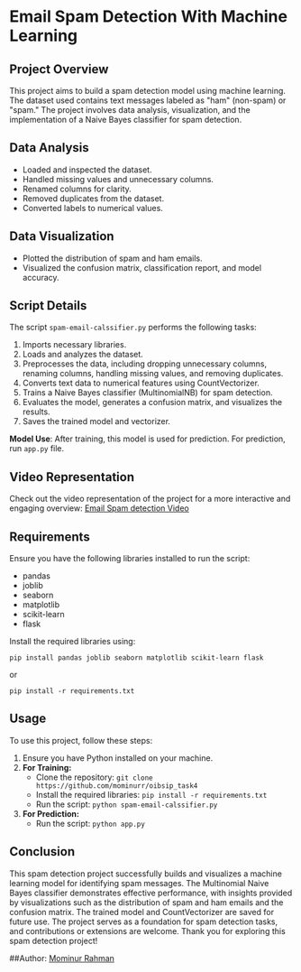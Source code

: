 # Email Spam Detection With Machine Learning

## Project Overview
This project aims to build a spam detection model using machine learning. The dataset used contains text messages labeled as "ham" (non-spam) or "spam." The project involves data analysis, visualization, and the implementation of a Naive Bayes classifier for spam detection.

## Data Analysis
- Loaded and inspected the dataset.
- Handled missing values and unnecessary columns.
- Renamed columns for clarity.
- Removed duplicates from the dataset.
- Converted labels to numerical values.

## Data Visualization
- Plotted the distribution of spam and ham emails.
- Visualized the confusion matrix, classification report, and model accuracy.

## Script Details
The script `spam-email-calssifier.py` performs the following tasks:
1. Imports necessary libraries.
2. Loads and analyzes the dataset.
3. Preprocesses the data, including dropping unnecessary columns, renaming columns, handling missing values, and removing duplicates.
4. Converts text data to numerical features using CountVectorizer.
5. Trains a Naive Bayes classifier (MultinomialNB) for spam detection.
6. Evaluates the model, generates a confusion matrix, and visualizes the results.
7. Saves the trained model and vectorizer.



**Model Use**: After training, this model is used for prediction. For prediction, run `app.py` file.

## Video Representation
Check out the video representation of the project for a more interactive and engaging overview: [Email Spam detection Video](https://youtu.be/Ac6sMdDDBBU)

## Requirements
Ensure you have the following libraries installed to run the script:

- pandas
- joblib
- seaborn
- matplotlib
- scikit-learn
- flask

Install the required libraries using:

    pip install pandas joblib seaborn matplotlib scikit-learn flask
or

    pip install -r requirements.txt
    
## Usage
To use this project, follow these steps:
1. Ensure you have Python installed on your machine.
2. **For Training:**
   - Clone the repository: `git clone https://github.com/mominurr/oibsip_task4`
   - Install the required libraries: `pip install -r requirements.txt`
   - Run the script: `python spam-email-calssifier.py`
3. **For Prediction:**
   - Run the script: `python app.py`

## Conclusion
This spam detection project successfully builds and visualizes a machine learning model for identifying spam messages. The Multinomial Naive Bayes classifier demonstrates effective performance, with insights provided by visualizations such as the distribution of spam and ham emails and the confusion matrix. The trained model and CountVectorizer are saved for future use. The project serves as a foundation for spam detection tasks, and contributions or extensions are welcome. Thank you for exploring this spam detection project!

##Author:
[Mominur Rahman](https://github.com/mominurr)
